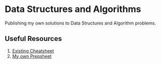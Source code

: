 # Data Structures and Algorithms

Publishing my own solutions to Data Structures and Algorithm problems.

## Useful Resources

1. [Existing Cheatsheet](/prep-sheets/existingsheet.md.md)
2. [My own Prepsheet](/prep-sheets/prepsheet.pdf)
